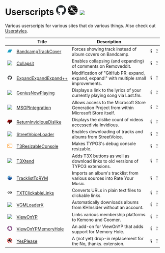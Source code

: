 # Userscripts [<img height="32px" src="assets/github.svg">](https://thelastzombie.github.io/userscripts/) [<img height="32px" src="assets/greasyfork.png">](https://greasyfork.org/en/users/216460-thelastzombie?language=js) [<img height="32px" src="assets/openuserjs.ico">](https://openuserjs.org/users/TheLastZombie)

Various userscripts for various sites that do various things. Also check out [Userstyles](https://thelastzombie.github.io/userstyles/).

|                                                            | Title                                                              | Description                                                                                 |                                                                                        |                                                                                        |
| ---------------------------------------------------------- | ------------------------------------------------------------------ | ------------------------------------------------------------------------------------------- | -------------------------------------------------------------------------------------- | -------------------------------------------------------------------------------------- |
| <img height="16px" src="icons/BandcampTrackCover.png">     | [BandcampTrackCover](user/BandcampTrackCover.user.js?raw=)         | Forces showing track instead of album covers on Bandcamp.                                   | [<img height="16px" src="assets/screenshot.svg">](previews/BandcampTrackCover.png)     | [<img height="16px" src="assets/changelog.svg">](changelogs/BandcampTrackCover.md)     |
| <img height="16px" src="icons/Collapsit.ico">              | [Collapsit](user/Collapsit.user.js?raw=)                           | Enables collapsing (and expanding) of comments on Removeddit.                               | [<img height="16px" src="assets/screenshot.svg">](previews/Collapsit.png)              | [<img height="16px" src="assets/changelog.svg">](changelogs/Collapsit.md)              |
| <img height="16px" src="icons/ExpandExpandExpand++.png">   | [ExpandExpandExpand++](user/ExpandExpandExpand++.user.js?raw=)     | Modification of "GitHub PR: expand, expand, expand!" with multiple small improvements.      | [<img height="16px" src="assets/screenshot.svg">](previews/ExpandExpandExpand++.gif)   | [<img height="16px" src="assets/changelog.svg">](changelogs/ExpandExpandExpand++.md)   |
| <img height="16px" src="icons/GeniusNowPlaying.ico">       | [GeniusNowPlaying](user/GeniusNowPlaying.user.js?raw=)             | Displays a link to the lyrics of your currently playing song via Last.fm.                   | [<img height="16px" src="assets/screenshot.svg">](previews/GeniusNowPlaying.png)       | [<img height="16px" src="assets/changelog.svg">](changelogs/GeniusNowPlaying.md)       |
| <img height="16px" src="icons/MSGPIntegration.ico">        | [MSGPIntegration](user/MSGPIntegration.user.js?raw=)               | Allows access to the Microsoft Store Generation Project from within Microsoft Store itself. | [<img height="16px" src="assets/screenshot.svg">](previews/MSGPIntegration.gif)        | [<img height="16px" src="assets/changelog.svg">](changelogs/MSGPIntegration.md)        |
| <img height="16px" src="icons/ReturnInvidiousDislike.png"> | [ReturnInvidiousDislike](user/ReturnInvidiousDislike.user.js?raw=) | Displays the dislike count of videos accessed via Invidious.                                | [<img height="16px" src="assets/screenshot.svg">](previews/ReturnInvidiousDislike.png) | [<img height="16px" src="assets/changelog.svg">](changelogs/ReturnInvidiousDislike.md) |
| <img height="16px" src="icons/StreetVoiceLoader.ico">      | [StreetVoiceLoader](user/StreetVoiceLoader.user.js?raw=)           | Enables downloading of tracks and albums from StreetVoice.                                  | [<img height="16px" src="assets/screenshot.svg">](previews/StreetVoiceLoader.png)      | [<img height="16px" src="assets/changelog.svg">](changelogs/StreetVoiceLoader.md)      |
| <img height="16px" src="icons/T3ResizableConsole.png">     | [T3ResizableConsole](user/T3ResizableConsole.user.js?raw=)         | Makes TYPO3's debug console resizable.                                                      | [<img height="16px" src="assets/screenshot.svg">](previews/T3ResizableConsole.png)     | [<img height="16px" src="assets/changelog.svg">](changelogs/T3ResizableConsole.md)     |
| <img height="16px" src="icons/T3Xtend.ico">                | [T3Xtend](user/T3Xtend.user.js?raw=)                               | Adds T3X buttons as well as download links to old versions of TYPO3 extensions.             | [<img height="16px" src="assets/screenshot.svg">](previews/T3Xtend.png)                | [<img height="16px" src="assets/changelog.svg">](changelogs/T3Xtend.md)                |
| <img height="16px" src="icons/TracklistToRYM.png">         | [TracklistToRYM](user/TracklistToRYM.user.js?raw=)                 | Imports an album's tracklist from various sources into Rate Your Music.                     | [<img height="16px" src="assets/screenshot.svg">](previews/TracklistToRYM.gif)         | [<img height="16px" src="assets/changelog.svg">](changelogs/TracklistToRYM.md)         |
| <img height="16px" src="icons/TXTClickableLinks.png">      | [TXTClickableLinks](user/TXTClickableLinks.user.js?raw=)           | Converts URLs in plain text files to clickable links.                                       | [<img height="16px" src="assets/screenshot.svg">](previews/TXTClickableLinks.gif)      | [<img height="16px" src="assets/changelog.svg">](changelogs/TXTClickableLinks.md)      |
| <img height="16px" src="icons/VGMLoaderX.ico">             | [VGMLoaderX](user/VGMLoaderX.user.js?raw=)                         | Automatically downloads albums from KHInsider without an account.                           | [<img height="16px" src="assets/screenshot.svg">](previews/VGMLoaderX.gif)             | [<img height="16px" src="assets/changelog.svg">](changelogs/VGMLoaderX.md)             |
| <img height="16px" src="icons/ViewOnYP.ico">               | [ViewOnYP](user/ViewOnYP.user.js?raw=)                             | Links various membership platforms to Kemono and Coomer.                                    | [<img height="16px" src="assets/screenshot.svg">](previews/ViewOnYP.gif)               | [<img height="16px" src="assets/changelog.svg">](changelogs/ViewOnYP.md)               |
| <img height="16px" src="icons/ViewOnYPMemoryHole.png">     | [ViewOnYPMemoryHole](user/ViewOnYPMemoryHole.user.js?raw=)         | An add-on for ViewOnYP that adds support for Memory Hole.                                   | [<img height="16px" src="assets/screenshot.svg">](previews/ViewOnYPMemoryHole.png)     | [<img height="16px" src="assets/changelog.svg">](changelogs/ViewOnYPMemoryHole.md)     |
| <img height="16px" src="icons/YesPlease.png">              | [YesPlease](user/YesPlease.user.js?raw=)                           | A (not yet) drop-in replacement for the No, thanks. extension.                              | [<img height="16px" src="assets/screenshot.svg">](previews/YesPlease.png)              | [<img height="16px" src="assets/changelog.svg">](changelogs/YesPlease.md)              |
